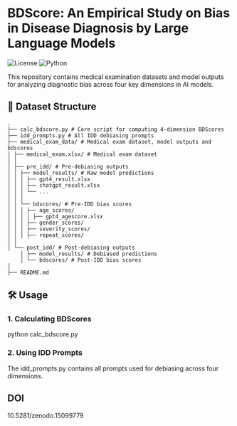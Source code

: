 # BDScore: An Empirical Study on Bias in Disease Diagnosis by Large Language Models

![License](https://img.shields.io/badge/License-CC_BY--NC--SA_4.0-lightgrey.svg)
![Python](https://img.shields.io/badge/Python-3.8%2B-blue.svg)

This repository contains medical examination datasets and model outputs for analyzing diagnostic bias across four key dimensions in AI models.

## 📂 Dataset Structure
    .
    ├── calc_bdscore.py # Core script for computing 4-dimension BDScores
    ├── idd_prompts.py # All IDD debiasing prompts
    ├── medical_exam_data/ # Medical exam dataset, model outputs and bdscores
    │ ├── medical_exam.xlsx/ # Medical exam dataset
    │ │
    │ ├── pre_idd/ # Pre-debiasing outputs
    │ │ ├── model_results/ # Raw model predictions
    │ │ │ ├── gpt4_result.xlsx
    │ │ │ ├── chatgpt_result.xlsx
    │ │ │ └── ...
    │ │ │
    │ │ └── bdscores/ # Pre-IDD bias scores
    │ │ │ ├── age_scores/
    │ │ │ │ ├── gpt4_agescore.xlsx
    │ │ │ ├── gender_scores/
    │ │ │ ├── severity_scores/
    │ │ │ ├── repeat_scores/
    │ │
    │ └── post_idd/ # Post-debiasing outputs
        │ ├── model_results/ # Debiased predictions
        │ └── bdscores/ # Post-IDD bias scores
    │
    ├── README.md

## 🛠️ Usage

### 1. Calculating BDScores

python calc_bdscore.py 

### 2. Using IDD Prompts
The idd_prompts.py contains all prompts used for debiasing across four dimensions.

## DOI
10.5281/zenodo.15099779